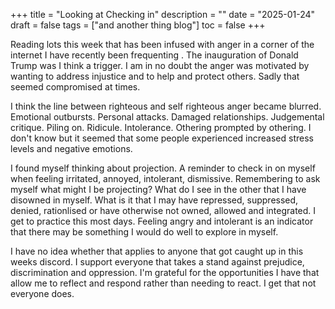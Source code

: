 +++
title = "Looking at  Checking in"
description = ""
date = "2025-01-24"
draft = false
tags = ["and another thing blog"]
toc = false
+++

Reading lots this week that has been infused with anger in a corner of the internet I have recently been frequenting . The inauguration of Donald Trump was I think a trigger. I am in no doubt the anger was motivated by wanting to address injustice and to help and protect others. Sadly that seemed compromised at times. 

I think the line between righteous and self righteous anger became blurred. Emotional outbursts. Personal attacks. Damaged relationships. Judgemental critique. Piling on. Ridicule. Intolerance. Othering prompted by othering. I don't know but it seemed that some people experienced increased stress levels and negative emotions. 

I found myself thinking about projection. A reminder to check in on myself when feeling irritated, annoyed, intolerant, dismissive. Remembering to ask myself what might I be projecting? What do I see in the other that I have disowned in myself. What is it that I may have repressed, suppressed, denied, rationlised or have otherwise not owned, allowed and integrated. I get to practice this most days. Feeling angry and intolerant is an indicator that there may be something I would do well to explore in myself. 

I have no idea whether that applies to anyone that got caught up in this weeks discord. I support everyone that takes a stand against prejudice, discrimination and oppression. I'm grateful for the opportunities I have that allow me to reflect and respond rather than needing to react. I get that not everyone does.